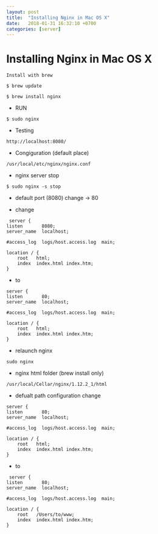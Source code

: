 ```yaml
---
layout: post
title:  "Installing Nginx in Mac OS X"
date:   2018-01-31 16:32:10 +0700
categories: [server]
---
```


# Installing Nginx in Mac OS X

``` Install with brew ```

```
$ brew update
```

```
$ brew install nginx
```

* RUN

```
$ sudo nginx
```

* Testing

```
http://localhost:8080/
```

* Congiguration (default place)

```
/usr/local/etc/nginx/nginx.conf
```

* nginx server stop

```
$ sudo nginx -s stop
```

* default port (8080) change -> 80

* change

```
 server {
listen       8080;
server_name  localhost;

#access_log  logs/host.access.log  main;

location / {
    root   html;
    index  index.html index.htm;
}
```

* to

```
server {
listen       80;
server_name  localhost;

#access_log  logs/host.access.log  main;

location / {
    root   html;
    index  index.html index.htm;
}
```

* relaunch nginx

```
sudo nginx
```

* nginx html folder (brew install only)

```
/usr/local/Cellar/nginx/1.12.2_1/html
```

* defualt path configuration change

```
server {
listen       80;
server_name  localhost;

#access_log  logs/host.access.log  main;

location / {
    root   html;
    index  index.html index.htm;
}
```

* to

```
 server {
listen       80;
server_name  localhost;

#access_log  logs/host.access.log  main;

location / {
    root   /Users/to/www;
    index  index.html index.htm;
}
```

